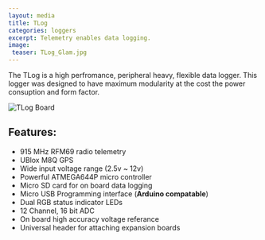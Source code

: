 ```yaml
---
layout: media
title: TLog
categories: loggers
excerpt: Telemetry enables data logging.
image:
 teaser: TLog_Glam.jpg
---
```


The TLog is a high perfromance, peripheral heavy, flexible data logger. This logger was designed to have maximum modularity at the cost the power consuption and form factor. 

![TLog Board](/photos/TLog_Ortho.NEF "TLog Board")

## Features:
* 915 MHz RFM69 radio telemetry 
* UBlox M8Q GPS
* Wide input voltage range (2.5v ~ 12v)
* Powerful ATMEGA644P micro controller
* Micro SD card for on board data logging
* Micro USB Programming interface (**Arduino compatable**)
* Dual RGB status indicator LEDs 
* 12 Channel, 16 bit ADC
* On board high accuracy voltage referance
* Universal header for attaching expansion boards 
